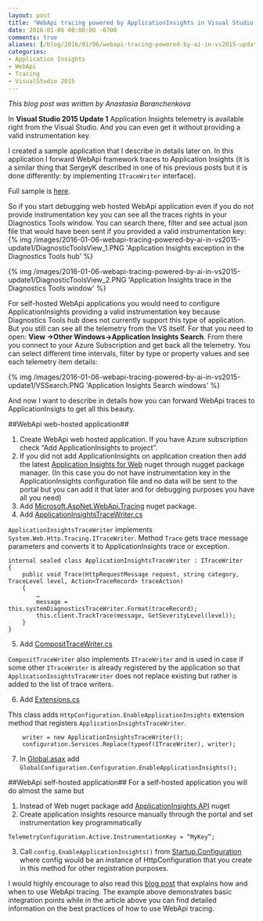 ```yaml
---
layout: post
title: "WebApi tracing powered by ApplicationInsights in Visual Studio 2015 Update 1"
date: 2016-01-06 00:00:00 -0700
comments: true
aliases: [/blog/2016/01/06/webapi-tracing-powered-by-ai-in-vs2015-update1/]
categories:
- Application Insights
- WebApi
- Tracing
- VisualStudio 2015
---
```


*This blog post was written by Anastasia Baranchenkova*

In **Visual Studio 2015 Update 1** Application Insights telemetry is available right from the Visual Studio. And you can even get it without providing a valid instrumentation  key.

I created a sample application that I describe in details later on. In this application I forward WebApi framework traces to Application Insights (it is a similar thing that SergeyK described in one of his previous posts but it is done differently: by implementing `ITraceWriter` interface).

Full sample is [here]( https://github.com/Microsoft/ApplicationInsights-Home/tree/master/Samples/WebApiTracingSample).

So if you start debugging web hosted WebApi application even if you do not provide instrumentation key you can see all the traces rights in your Diagnostics Tools window. You can search there, filter and see actual json file that would have been sent if you provided a valid instrumentation key:
{% img /images/2016-01-06-webapi-tracing-powered-by-ai-in-vs2015-update1/DiagnosticToolsView_1.PNG 'Application Insights exception in the Diagnostics Tools hub' %}

{% img /images/2016-01-06-webapi-tracing-powered-by-ai-in-vs2015-update1/DiagnosticToolsView_2.PNG 'Application Insights trace in the Diagnostics Tools window' %}

For self-hosted WebApi applications you would need to configure ApplicationInsights providing a valid instrumentation key because Diagnostics Tools hub does not currently support this type of application. But you still can see all the telemetry from the VS itself. For that you need to open: **View ->Other Windows->Application Insights Search**. From there you connect to your Azure Subscription and get back all the telemetry. You can select different time intervals, filter by type or property values and see each telemetry item details:

{% img /images/2016-01-06-webapi-tracing-powered-by-ai-in-vs2015-update1/VSSearch.PNG 'Application Insights Search windows' %}

And now I want to describe in details how you can forward WebApi traces to ApplicationInsigts to get all this beauty. 


##WebApi web-hosted application##
1.	Create WebApi web hosted application. If you have Azure subscription check “Add ApplicationInsights to project”.
2.	If you did not add ApplicationInsights on application creation then add the latest [Application Insights for Web](http://www.nuget.org/packages/Microsoft.ApplicationInsights.Web/) nuget through nugget package manager. (In this case you do not have instrumentation key in the ApplicationInsights configuration file and no data will be sent to the portal but you can add it that later and for debugging purposes you have all you need)
3.	Add [Microsoft.AspNet.WebApi.Tracing]( http://www.nuget.org/packages/Microsoft.AspNet.WebApi.Tracing/) nuget package.
4.	Add [ApplicationInsightsTraceWriter.cs]( https://github.com/Microsoft/ApplicationInsights-Home/blob/master/Samples/WebApiTracingSample/WebHostedWebApiApplication/_TRACING_/ApplicationInsightsTraceWriter.cs)

`ApplicationInsightsTraceWriter` implements `System.Web.Http.Tracing.ITraceWriter`.
Method `Trace` gets trace message parameters and converts it to ApplicationInsights trace or exception.

```
internal sealed class ApplicationInsightsTraceWriter : ITraceWriter
{
	public void Trace(HttpRequestMessage request, string category, TraceLevel level, Action<TraceRecord> traceAction)
    {
		…
		message = this.systemDiagnosticsTraceWriter.Format(traceRecord);
		this.client.TrackTrace(message, GetSeverityLevel(level));
	}
}
```

5.	Add [CompositTraceWriter.cs]( https://github.com/Microsoft/ApplicationInsights-Home/blob/master/Samples/WebApiTracingSample/WebHostedWebApiApplication/_TRACING_/CompositTraceWriter.cs)

`CompositTraceWriter` also implements `ITraceWriter` and is used in case if some other `ITraceWriter` is already registered by the application so that `ApplicationInsightsTraceWriter` does not replace existing but rather is added to the list of trace writers.

6.	Add [Extensions.cs]( https://github.com/Microsoft/ApplicationInsights-Home/blob/master/Samples/WebApiTracingSample/WebHostedWebApiApplication/_TRACING_/Extensions.cs)	  

This class adds `HttpConfiguration.EnableApplicationInsights` extension method that registers `ApplicationInsightsTraceWriter`.

```
	writer = new ApplicationInsightsTraceWriter();
	configuration.Services.Replace(typeof(ITraceWriter), writer);   
```

7.	In [Global.asax]( https://github.com/Microsoft/ApplicationInsights-Home/blob/master/Samples/WebApiTracingSample/WebHostedWebApiApplication/Global.asax.cs) add
`GlobalConfiguration.Configuration.EnableApplicationInsights();`

##WebApi self-hosted application##
For a self-hosted application you will do almost the same but

1.	Instead of Web nuget package add [ApplicationInsights API]( http://www.nuget.org/packages/Microsoft.ApplicationInsights/) nuget
2.	Create application insights resource manually through the portal and set instrumentation key programmatically
```
TelemetryConfiguration.Active.InstrumentationKey = “MyKey”;
```
3.	Call `config.EnableApplicationInsights()` from [Startup.Configuration]( https://github.com/Microsoft/ApplicationInsights-Home/blob/master/Samples/WebApiTracingSample/SelfHostedWebApiApplication/Startup.cs) where config would be an instance of HttpConfiguration that you create in this method for other registration purposes.


I would highly encourage to also read this [blog post]( http://blogs.msdn.com/b/roncain/archive/2012/04/12/tracing-in-asp-net-web-api.aspx) that explains how and when to use WebApi tracing. The example above demonstrates basic integration points while in the article above you can find detailed information on the best practices of how to use WebApi tracing. 
